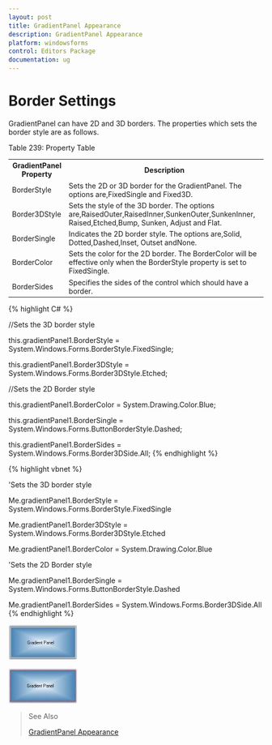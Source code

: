 ```yaml
---
layout: post
title: GradientPanel Appearance
description: GradientPanel Appearance
platform: windowsforms
control: Editors Package
documentation: ug
---
```



# Border Settings

GradientPanel can have 2D and 3D borders. The properties which sets the border style are as follows.

Table 239: Property Table

<table>
<tr>
<th>
GradientPanel Property</th><th>
Description</th></tr>
<tr>
<td>
BorderStyle</td><td>
Sets the 2D or 3D border for the GradientPanel. The options are,FixedSingle and Fixed3D.</td></tr>
<tr>
<td>
Border3DStyle</td><td>
Sets the style of the 3D border. The options are,RaisedOuter,RaisedInner,SunkenOuter,SunkenInner, Raised,Etched,Bump, Sunken, Adjust and Flat.</td></tr>
<tr>
<td>
BorderSingle</td><td>
Indicates the 2D border style. The options are,Solid, Dotted,Dashed,Inset, Outset andNone.</td></tr>
<tr>
<td>
BorderColor</td><td>
Sets the color for the 2D border. The BorderColor will be effective only when the BorderStyle property is set to FixedSingle.</td></tr>
<tr>
<td>
BorderSides</td><td>
Specifies the sides of the control which should have a border.</td></tr>
</table>



{% highlight C# %}



//Sets the 3D border style 

this.gradientPanel1.BorderStyle = System.Windows.Forms.BorderStyle.FixedSingle;

this.gradientPanel1.Border3DStyle = System.Windows.Forms.Border3DStyle.Etched;



//Sets the 2D Border style

this.gradientPanel1.BorderColor = System.Drawing.Color.Blue;

this.gradientPanel1.BorderSingle = System.Windows.Forms.ButtonBorderStyle.Dashed;

this.gradientPanel1.BorderSides = System.Windows.Forms.Border3DSide.All;
{% endhighlight %}



{% highlight vbnet %}




'Sets the 3D border style

Me.gradientPanel1.BorderStyle = System.Windows.Forms.BorderStyle.FixedSingle

Me.gradientPanel1.Border3DStyle = System.Windows.Forms.Border3DStyle.Etched

Me.gradientPanel1.BorderColor = System.Drawing.Color.Blue



'Sets the 2D Border style

Me.gradientPanel1.BorderSingle = System.Windows.Forms.ButtonBorderStyle.Dashed

Me.gradientPanel1.BorderSides = System.Windows.Forms.Border3DSide.All
{% endhighlight %}


 ![](GradientPanel-Images/Overview_img370.jpeg) 



 ![](GradientPanel-Images/Overview_img371.jpeg) 

> See Also
>
> [GradientPanel Appearance](/windowsforms/Tools/EditorsPackage/GradientPanel/GradientPanel-Appearance)